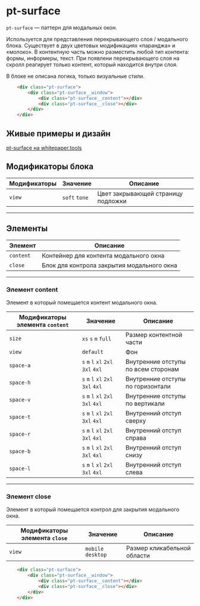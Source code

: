 # pt-surface

`pt-surface` — паттерн для модальных окон.

Используется для представления перекрывающего слоя / модального блока. Существует в двух цветовых модификациях «паранджа» и «молоко». В контентную часть можно разместить любой тип контента: формы, информеры, текст. При появлени перекрывающего слоя на скролл реагирует только контент, который находится внутри слоя.

В блоке не описана логика, только визуальные стили.

```html
    <div class="pt-surface">
        <div class="pt-surface__window">
            <div class="pt-surface__content"></div>
            <div class="pt-surface__close"></div>
        </div>
    </div>
```



## Живые примеры и дизайн

[pt-surface на whitepaper.tools](http://whitepaper.tools/doc.html#/pt-surface)


## Модификаторы блока

Модификаторы | Значение      | Описание
------------ | ------------- | ----------------------------------
`view`       | `soft` `tone` | Цвет закрывающей страницу подложки

___

## Элементы

Элемент   | Описание
--------- | -----------------------------------------
`content` | Контейнер для контента модального окна
`close`   | Блок для контрола закрытия модального окна

___


### Элемент content

Элемент в который помещается контент модального окна.

Модификаторы элемента `content` | Значение                           | Описание
------------------------------- | ---------------------------------- | -----------------------------------
`size`                          | `xs` `s` `m` `full`                | Размер контентной части
`view`                          | `default`                          | Фон
`space-a`                       | `s` `m` `l` `xl` `2xl` `3xl` `4xl` | Внутренние отступы по всем сторонам
`space-h`                       | `s` `m` `l` `xl` `2xl` `3xl` `4xl` | Внутренние отступы по горизонтали
`space-v`                       | `s` `m` `l` `xl` `2xl` `3xl` `4xl` | Внутренние отступы по вертикали
`space-t`                       | `s` `m` `l` `xl` `2xl` `3xl` `4xl` | Внутренний отступ сверху
`space-r`                       | `s` `m` `l` `xl` `2xl` `3xl` `4xl` | Внутренний отступ справа
`space-b`                       | `s` `m` `l` `xl` `2xl` `3xl` `4xl` | Внутренний отступ снизу
`space-l`                       | `s` `m` `l` `xl` `2xl` `3xl` `4xl` | Внутренний отступ слева

___


### Элемент close

Элемент в который помещается контрол для закрытия модального окна.

Модификаторы элемента `close` | Значение           | Описание
----------------------------- | ------------------ | ---------------------------
`view`                        | `mobile` `desktop` | Размер кликабельной области

```html
    <div class="pt-surface">
        <div class="pt-surface__window">
            <div class="pt-surface__content"></div>
            <div class="pt-surface__close"></div>
        </div>
    </div>
```
